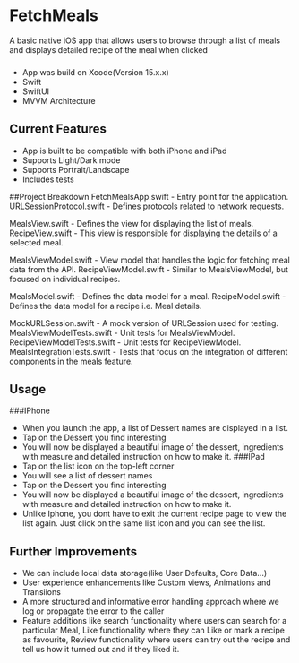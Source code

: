 # FetchMeals

A basic native iOS app that allows users to browse through a list of meals and displays detailed recipe of the meal when clicked 


###
- App was build on Xcode(Version 15.x.x)
- Swift
- SwiftUI
- MVVM Architecture


## Current Features
- App is built to be compatible with both iPhone and iPad
- Supports Light/Dark mode
- Supports Portrait/Landscape
- Includes tests


##Project Breakdown
FetchMealsApp.swift - Entry point for the application.
URLSessionProtocol.swift - Defines protocols related to network requests.

MealsView.swift - Defines the view for displaying the list of meals.
RecipeView.swift - This view is responsible for displaying the details of a selected meal.

MealsViewModel.swift - View model that handles the logic for fetching meal data from the API.
RecipeViewModel.swift - Similar to MealsViewModel, but focused on individual recipes.

MealsModel.swift - Defines the data model for a meal.
RecipeModel.swift - Defines the data model for a recipe i.e. Meal details.

MockURLSession.swift - A mock version of URLSession used for testing.
MealsViewModelTests.swift - Unit tests for MealsViewModel. 
RecipeViewModelTests.swift - Unit tests for RecipeViewModel. 
MealsIntegrationTests.swift - Tests that focus on the integration of different components in the meals feature. 


## Usage
###IPhone
- When you launch the app, a list of Dessert names are displayed in a list.
- Tap on the Dessert you find interesting
- You will now be displayed a beautiful image of the dessert, ingredients with measure and detailed instruction on how to make it.
###IPad
- Tap on the list icon on the top-left corner
- You will see a list of dessert names
- Tap on the Dessert you find interesting
- You will now be displayed a beautiful image of the dessert, ingredients with measure and detailed instruction on how to make it.
- Unlike Iphone, you dont have to exit the current recipe page to view the list again. Just click on the same list icon and you can see the list.


## Further Improvements
- We can include local data storage(like User Defaults, Core Data...)
- User experience enhancements like Custom views, Animations and Transiions
- A more structured and informative error handling approach where we log or propagate the error to the caller
- Feature additions like search functionality where users can search for a particular Meal, Like functionality where they can Like or mark a recipe as favourite, Review functionality where users can try out the recipe and tell us how it turned out and if they liked it.





